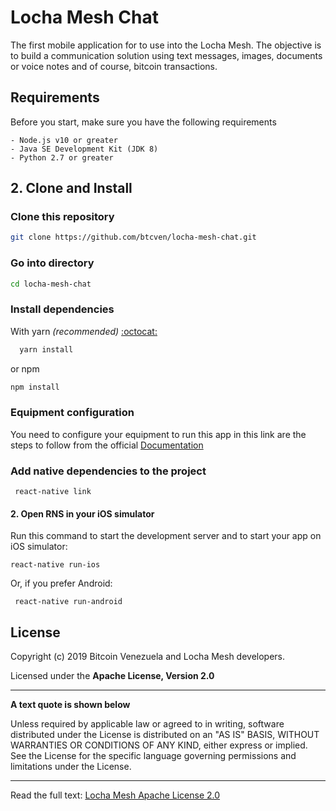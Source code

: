 # Locha Mesh Chat

The first mobile application for to use into the Locha Mesh. The objective is to build a communication solution using text messages, images, documents or voice notes and of course, bitcoin transactions.

## Requirements
Before you start, make sure you have the following requirements

    - Node.js v10 or greater
    - Java SE Development Kit (JDK 8)
    - Python 2.7 or greater


## 2. Clone and Install

### Clone this repository
```bash
git clone https://github.com/btcven/locha-mesh-chat.git
```

### Go into directory
```bash
cd locha-mesh-chat
```

### Install dependencies

With yarn _(recommended)_ [:octocat:](https://github.com/yarnpkg/yarn)

```bash
  yarn install
```

or npm

```bash
npm install
```

### Equipment configuration

You need to configure your equipment to run this app in this link are the steps to follow from the official
[Documentation](https://facebook.github.io/react-native/docs/0.59/getting-started)


### Add native dependencies to the project

```
 react-native link

```

#### 2. Open RNS in your iOS simulator

Run this command to start the development server and to start your app on iOS simulator:

```
react-native run-ios

```
Or, if you prefer Android:
```
 react-native run-android
```

## License

Copyright (c) 2019 Bitcoin Venezuela and Locha Mesh developers.

Licensed under the **Apache License, Version 2.0**

---
**A text quote is shown below**

Unless required by applicable law or agreed to in writing, software
distributed under the License is distributed on an "AS IS" BASIS,
WITHOUT WARRANTIES OR CONDITIONS OF ANY KIND, either express or implied.
See the License for the specific language governing permissions and
limitations under the License.
___
Read the full text:
[Locha Mesh Apache License 2.0](https://github.com/btcven/LochaMesh-Chat/blob/master/LICENSE)
